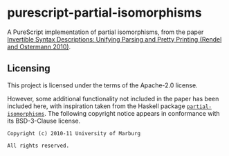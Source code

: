 # purescript-partial-isomorphisms

A PureScript implementation of partial isomorphisms, from the paper [Invertible Syntax Descriptions: Unifying Parsing and Pretty Printing (Rendel and Ostermann 2010)](http://www.informatik.uni-marburg.de/~rendel/unparse/rendel10invertible.pdf).

## Licensing

This project is licensed under the terms of the Apache-2.0 license.

However, some additional functionality not included in the paper has been included here, with inspiration taken from the Haskell package [`partial-isomorphisms`](http://hackage.haskell.org/package/partial-isomorphisms). The following copyright notice appears in conformance with its BSD-3-Clause license.

```
Copyright (c) 2010-11 University of Marburg

All rights reserved.
```
